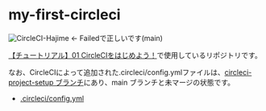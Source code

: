 # my-first-circleci
![CircleCI-Hajime](https://circleci.com/gh/CircleCI-Hajime/01.my-first-circleci.svg?style=svg) ← Failedで正しいです(main)

[【チュートリアル】01 CircleCIをはじめよう！](https://youtu.be/cOHKRYgdzDY)で使用しているリポジトリです。

なお、CircleCIによって追加された.circleci/config.ymlファイルは、[circleci-project-setup ブランチ](https://github.com/CircleCI-Hajime/01.my-first-circleci)にあり、main ブランチと未マージの状態です。
- [.circleci/config.yml](https://github.com/CircleCI-Hajime/01.my-first-circleci/blob/circleci-project-setup/.circleci/config.yml)